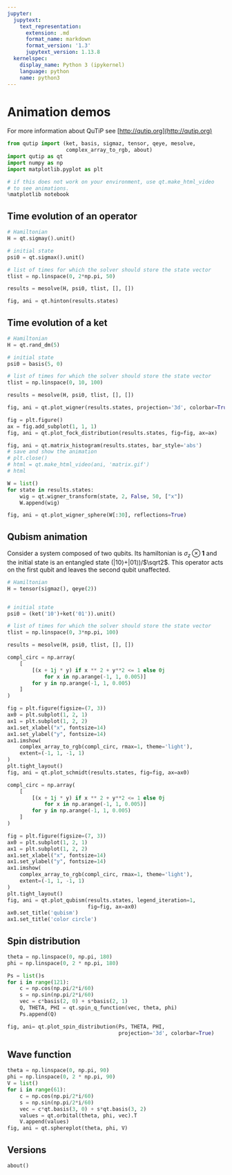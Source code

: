 ```yaml
---
jupyter:
  jupytext:
    text_representation:
      extension: .md
      format_name: markdown
      format_version: '1.3'
      jupytext_version: 1.13.8
  kernelspec:
    display_name: Python 3 (ipykernel)
    language: python
    name: python3
---
```


# Animation demos

For more information about QuTiP see [http://qutip.org](http://qutip.org)

```python
from qutip import (ket, basis, sigmaz, tensor, qeye, mesolve,
                   complex_array_to_rgb, about)
import qutip as qt
import numpy as np
import matplotlib.pyplot as plt
```


```python
# if this does not work on your environment, use qt.make_html_video
# to see animations.
%matplotlib notebook
```

## Time evolution of an operator


```python
# Hamiltonian
H = qt.sigmay().unit()

# initial state
psi0 = qt.sigmax().unit()

# list of times for which the solver should store the state vector
tlist = np.linspace(0, 2*np.pi, 50)

results = mesolve(H, psi0, tlist, [], [])

fig, ani = qt.hinton(results.states)

```


## Time evolution of a ket


```python
# Hamiltonian
H = qt.rand_dm(5)

# initial state
psi0 = basis(5, 0)

# list of times for which the solver should store the state vector
tlist = np.linspace(0, 10, 100)

results = mesolve(H, psi0, tlist, [], [])
```


```python
fig, ani = qt.plot_wigner(results.states, projection='3d', colorbar=True)
```


```python
fig = plt.figure()
ax = fig.add_subplot(1, 1, 1)
fig, ani = qt.plot_fock_distribution(results.states, fig=fig, ax=ax)
```


```python
fig, ani = qt.matrix_histogram(results.states, bar_style='abs')
# save and show the animation
# plt.close()
# html = qt.make_html_video(ani, 'matrix.gif')
# html
```


```python
W = list()
for state in results.states:
    wig = qt.wigner_transform(state, 2, False, 50, ["x"])
    W.append(wig)

fig, ani = qt.plot_wigner_sphere(W[:30], reflections=True)
```


## Qubism animation

Consider a system composed of two qubits. Its hamiltonian is $\sigma_z \otimes \mathbf{1}$ and the initial state is an entangled state ($\left|10\right>$+$\left|01\right>$)/$\sqrt2$.
This operator acts on the first qubit and leaves the second qubit unaffected.


```python
# Hamiltonian
H = tensor(sigmaz(), qeye(2))


# initial state
psi0 = (ket('10')+ket('01')).unit()

# list of times for which the solver should store the state vector
tlist = np.linspace(0, 3*np.pi, 100)

results = mesolve(H, psi0, tlist, [], [])
```


```python
compl_circ = np.array(
    [
        [(x + 1j * y) if x ** 2 + y**2 <= 1 else 0j
            for x in np.arange(-1, 1, 0.005)]
        for y in np.arange(-1, 1, 0.005)
    ]
)

fig = plt.figure(figsize=(7, 3))
ax0 = plt.subplot(1, 2, 1)
ax1 = plt.subplot(1, 2, 2)
ax1.set_xlabel("x", fontsize=14)
ax1.set_ylabel("y", fontsize=14)
ax1.imshow(
    complex_array_to_rgb(compl_circ, rmax=1, theme='light'),
    extent=(-1, 1, -1, 1)
)
plt.tight_layout()
fig, ani = qt.plot_schmidt(results.states, fig=fig, ax=ax0)
```


```python
compl_circ = np.array(
    [
        [(x + 1j * y) if x ** 2 + y**2 <= 1 else 0j
            for x in np.arange(-1, 1, 0.005)]
        for y in np.arange(-1, 1, 0.005)
    ]
)

fig = plt.figure(figsize=(7, 3))
ax0 = plt.subplot(1, 2, 1)
ax1 = plt.subplot(1, 2, 2)
ax1.set_xlabel("x", fontsize=14)
ax1.set_ylabel("y", fontsize=14)
ax1.imshow(
    complex_array_to_rgb(compl_circ, rmax=1, theme='light'),
    extent=(-1, 1, -1, 1)
)
plt.tight_layout()
fig, ani = qt.plot_qubism(results.states, legend_iteration=1,
                          fig=fig, ax=ax0)
ax0.set_title('qubism')
ax1.set_title('color circle')
```


## Spin distribution


```python
theta = np.linspace(0, np.pi, 180)
phi = np.linspace(0, 2 * np.pi, 180)

Ps = list()s
for i in range(121):
    c = np.cos(np.pi/2*i/60)
    s = np.sin(np.pi/2*i/60)
    vec = c*basis(2, 0) + s*basis(2, 1)
    Q, THETA, PHI = qt.spin_q_function(vec, theta, phi)
    Ps.append(Q)

fig, ani= qt.plot_spin_distribution(Ps, THETA, PHI,
                                    projection='3d', colorbar=True)
```


## Wave function


```python
theta = np.linspace(0, np.pi, 90)
phi = np.linspace(0, 2 * np.pi, 90)
V = list()
for i in range(61):
    c = np.cos(np.pi/2*i/60)
    s = np.sin(np.pi/2*i/60)
    vec = c*qt.basis(3, 0) + s*qt.basis(3, 2)
    values = qt.orbital(theta, phi, vec).T
    V.append(values)
fig, ani = qt.sphereplot(theta, phi, V)
```


## Versions


```python
about()
```